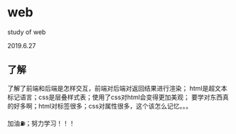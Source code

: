 # web
study of web

2019.6.27
## 了解
了解了前端和后端是怎样交互，前端对后端对返回结果进行渲染；
html是超文本标记语言；css是层叠样式表；使用了css对html会变得更加美观；
要学对东西真的好多啊；html对标签很多；css对属性很多，这个该怎么记忆。。。

加油⛽️；努力学习！！！
